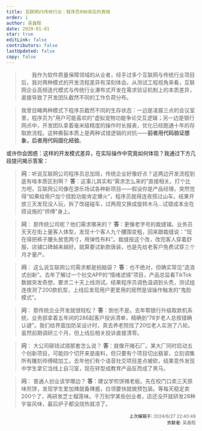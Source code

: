```yaml
---
title: 互联网VS传统行业：程序员996背后的真相
order: 1
author: 吴鑫程
date: 2020-01-01
star: true
editLink: false
contributors: false
lastUpdated: false
copy: false
---
```


>&emsp;&emsp;我作为软件质量保障领域的从业者，经手过多个互联网与传统行业项目后，我对两种模式的开发流程差异有深刻体会。从测试工程视角来看，互联网企业高频迭代模式与传统行业瀑布式开发在需求验证机制上的本质差异，直接导致了开发团队截然不同的工作负荷分布。

>我曾目睹两种模式下程序员截然不同的生存状态：一边是凌晨三点的会议室里，程序员为"用户可能喜欢的"虚拟宠物功能争论交互逻辑；另一边是银行网点中，开发团队拿着毫米级精度的操作时长报表，优化已经跑通十年的存取款流程。这种撕裂本质上是两种试错逻辑的对抗——**前者用代码验证想象，后者用代码固化经验**。

或许你会困惑：这样的开发模式差异，在实际操作中究竟如何体现？我通过下方几段提问揭示答案：

>**问**：听说互联网公司程序员总加班，传统企业好像好点？这两边开发流程到底有啥本质区别啊？
**答**：​这事儿其实和“需求怎么来的”直接相关。打个比方吧，互联网公司像在游乐场试各种新项目——假设你是产品经理，突然觉得“如果给用户加个捏脸功能肯定爆火”，程序员就得连夜搭过山车。结果开放三天发现没人玩，拆了改碰碰车，过两周又换成旋转木马...试错成本全在搭设施的“师傅”身上。

>**问**：​ 那传统公司呢？他们需求哪来的？
**答**：​ 更像老字号的裁缝铺。业务员天天在街上量客人体型，发现十个客人九个腰围变粗，回来跟裁缝说：“现在得把裤子腰头放宽两寸，用弹性布料”。裁缝按这个改，改完客人穿着舒服，店铺口碑越来越好。就算要试新款唐装，也是先给老客户免费试穿三个月才量产。

>**问**：​ 这么说互联网公司需求都是拍脑袋？
**答**：​ 也不绝对，但确实常见“造浪式创新”。去年了解过一个社交APP的“情绪滤镜”项目，产品总监看TikTok数据突发奇想，要求二十天上线测试。结果程序员调色温调到头秃，测试组连夜测了200款机型，上线后发现用户更爱用的居然是误操作触发的“鬼脸模式”。

>**问**：​ 那传统企业开发就很轻松？
**答**：​ 倒也不是。去年帮银行升级取款机系统，业务部拿着五年间的286起客户投诉清单，精确到“78岁老人总按错确认键”。我们给界面加防呆设计时，真去养老院找了20位老人实测了八轮。虽然前期调研三个月，但上线后相关投诉直接清零。

>**问**：​ 大公司砸钱试错那套怎么说？
**答**：​ 就像开赌石厂。某大厂同时启动五个创新项目，可能四个切开来是废料，但只要有个项目切出翡翠，立刻调集所有雕刻师傅精加工。去年他们有个语音社交项目差点被砍，结果意外发现中学生拿它当线上自习室，现在转型成教育产品反而成了黑马。

>**问**：​ 普通人创业该学哪边？
**答**：​ 建议学煎饼摊老板。先在校门口卖三天原味煎饼，发现学生爱加辣就备辣酱，白领要快就做预包装。等每天稳定卖200个了，再研发芝士榴莲味。千万别学某些创业者，店还没开就研发28种宇宙风味，最后炉子都没烧热就凉了。




















<div style="float: right; text-align: right;">
  <sub>上次编辑于: <span style="color: rgba(60, 60, 67, 0.78);">2024/6/27 22:40:49</span></sub><br>
  <sub>贡献者: <span style="color: rgba(60, 60, 67, 0.78);">吴鑫程</span></sub>
</div>

